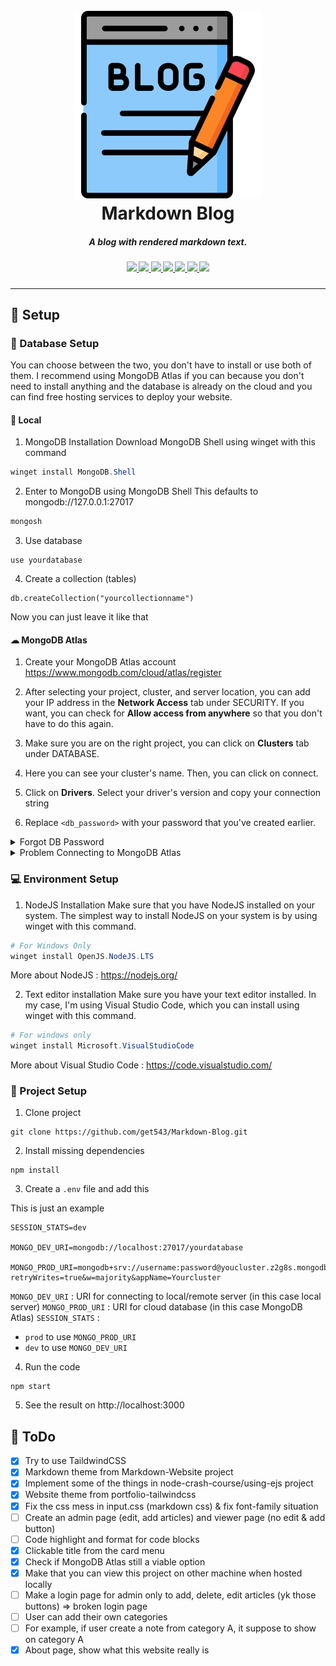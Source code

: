 <h1 align="center">
  <br>
  <img
    src="./public/img/blog.png"
    width="300px"
  >
  <br>
  Markdown Blog
</h1>

<h5 align="center">
    A blog with rendered markdown text.</a>
</h5>

<h5 align="center">
<a href="https://nodejs.org">
    <img src="https://img.shields.io/badge/javascript-nodejs-green?style=plastic?&logo=nodedotjs">
</a>

<a href="https://www.npmjs.com/package/mongoose">
    <img src="https://img.shields.io/badge/database-mongodb-mongodb?style=plastic?&logo=mongodb">
</a>

<a href="https://www.npmjs.com/package/prettier">
    <img src="https://img.shields.io/badge/code_style-prettier-ff69b4.svg?style=plastic&logo=prettier">
</a>

<a href="https://www.npmjs.com/package/eslint">
    <img src="https://img.shields.io/badge/lint-eslint-blueviolet?style=plastic&logo=eslint">
</a>

<a href="https://www.npmjs.com/package/dotenv">
    <img src="https://img.shields.io/badge/environment%20variables-.env-ECD53F?style=plastic?&logo=dotenv">
</a>

<a href="https://www.npmjs.com/package/express">
    <img src="https://img.shields.io/badge/template%20engine-express-white?style=plastic?&logo=express">
</a>

<a href="https://www.npmjs.com/package/marked">
    <img src="https://img.shields.io/badge/renderer-marked-white?style=plastic?&logo=markdown">
</a>
</h5>

---

## 📐 Setup

### 📅 Database Setup

You can choose between the two, you don't have to install or use both of them.
I recommend using MongoDB Atlas if you can because you don't need to install anything
and the database is already on the cloud and you can find free hosting services to deploy your website.

#### 🔻 Local

1. MongoDB Installation
Download MongoDB Shell using winget with this command
```powershell
winget install MongoDB.Shell
```

2. Enter to MongoDB using MongoDB Shell
This defaults to mongodb://127.0.0.1:27017
```powershell
mongosh
```

3. Use database 
```
use yourdatabase
```

4. Create a collection (tables)
```
db.createCollection("yourcollectionname")
```
Now you can just leave it like that

#### ☁ MongoDB Atlas

1. Create your MongoDB Atlas account
https://www.mongodb.com/cloud/atlas/register

2. After selecting your project, cluster, and server location, you can add your IP address in the **Network Access** tab under SECURITY. If you want, you can check for **Allow access from anywhere** so that you don't have to do this again.

3. Make sure you are on the right project, you can click on **Clusters** tab under DATABASE.

4. Here you can see your cluster's name. Then, you can click on connect.

5. Click on **Drivers**. Select your driver's version and copy your connection string

6. Replace `<db_password>` with your password that you've created earlier.

<details>
  <summary>Forgot DB Password</summary>

  > Try this step :
  > - Click on **Database Access** under SECURITY
  > - Click **EDIT**
  > - Click **Edit Password**
  > - Click **Auto Regenerate Secure Password**
  > - Click **Copy** 
</details>

<details>
  <summary>Problem Connecting to MongoDB Atlas</summary>

  > ```
  > Error: queryTxt ETIMEOUT cluster0-ghis2.mongodb.net
  > at QueryReqWrap.onresolve [as oncomplete] (dns.js:202:19) {
  > errno: 'ETIMEOUT',
  >   code: 'ETIMEOUT',
  >   syscall: 'queryTxt',
  >   hostname: 'cluster0-ghis2.mongodb.net'
  > }
  > ```
  > I was having an issue connecting to MongoDB Atlas because of a DNS record problem. Maybe you can try this steps :
  > - Change your DNS to using google dns `8.8.8.8` or `8.8.4.4`
  > - Or you can try changing the driver's version (Step 5) to `2.2.12 or later`
</details>


### 💻 Environment Setup

1. NodeJS Installation
Make sure that you have NodeJS installed on your system.
The simplest way to install NodeJS on your system is by using winget with this command.
```powershell
# For Windows Only
winget install OpenJS.NodeJS.LTS
```
More about NodeJS : https://nodejs.org/

2. Text editor installation
Make sure you have your text editor installed. In my case, I'm using Visual Studio Code, which you can install using winget with this command.
```powershell
# For windows only
winget install Microsoft.VisualStudioCode
```
More about Visual Studio Code : https://code.visualstudio.com/

### 📁 Project Setup

1. Clone project
```
git clone https://github.com/get543/Markdown-Blog.git
```

2. Install missing dependencies
```
npm install
```

3. Create a `.env` file and add this

This is just an example
```
SESSION_STATS=dev

MONGO_DEV_URI=mongodb://localhost:27017/yourdatabase

MONGO_PROD_URI=mongodb+srv://username:password@youcluster.z2g8s.mongodb.net/yourdatabase?retryWrites=true&w=majority&appName=Yourcluster
```
`MONGO_DEV_URI` : URI for connecting to local/remote server (in this case local server)
`MONGO_PROD_URI` : URI for cloud database (in this case MongoDB Atlas)
`SESSION_STATS` : 
- `prod` to use `MONGO_PROD_URI`
- `dev` to use `MONGO_DEV_URI`

4. Run the code
```
npm start
```

5. See the result on http://localhost:3000

## 📃 ToDo

- [x] Try to use TaildwindCSS
- [x] Markdown theme from Markdown-Website project
- [x] Implement some of the things in node-crash-course/using-ejs project
- [x] Website theme from portfolio-tailwindcss
- [x] Fix the css mess in input.css (markdown css) & fix font-family situation
- [ ] Create an admin page (edit, add articles) and viewer page (no edit & add button)
- [ ] Code highlight and format for code blocks
- [x] Clickable title from the card menu
- [x] Check if MongoDB Atlas still a viable option
- [x] Make that you can view this project on other machine when hosted locally
- [ ] Make a login page for admin only to add, delete, edit articles (yk those buttons) => broken login page
- [ ] User can add their own categories
- [ ] For example, if user create a note from category A, it suppose to show on category A
- [x] About page, show what this website really is
